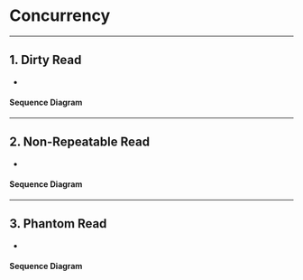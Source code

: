 # Concurrency 
---
## 1. Dirty Read
- 
#### Sequence Diagram



---
## 2. Non-Repeatable Read
-
#### Sequence Diagram



---
## 3. Phantom Read
-
#### Sequence Diagram


